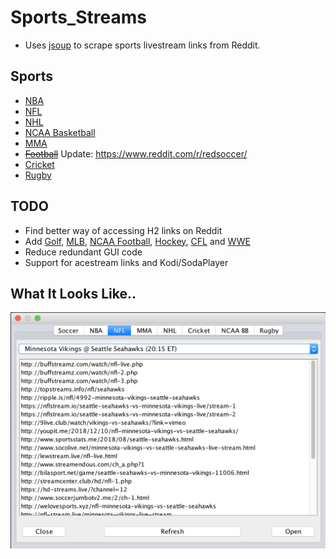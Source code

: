 # Sports_Streams

* Uses [jsoup](https://jsoup.org/) to scrape sports livestream links from Reddit.

## Sports

* [NBA](https://www.reddit.com/r/nbastreams/)
* [NFL](https://www.reddit.com/r/nflstreams/)
* [NHL](https://www.reddit.com/r/NHLStreams/)
* [NCAA Basketball](https://www.reddit.com/r/ncaaBBallStreams/)
* [MMA](https://www.reddit.com/r/MMAStreams/)
* ~~[Football](https://www.reddit.com/r/soccerstreams/)~~ Update: https://www.reddit.com/r/redsoccer/
* [Cricket](https://www.reddit.com/r/cricketstreams/)
* [Rugby](https://www.reddit.com/r/rugbystreams/)

## TODO

* Find better way of accessing H2 links on Reddit
* Add [Golf](https://www.reddit.com/r/PuttStreams/), [MLB](https://www.reddit.com/r/MLBStreams/), [NCAA Football](https://www.reddit.com/r/CFBStreams/), [Hockey](https://www.reddit.com/r/HockeyStreams), [CFL](https://www.reddit.com/r/CFLStreams) and [WWE](https://www.reddit.com/r/WWEstreams)
* Reduce redundant GUI code
* Support for acestream links and Kodi/SodaPlayer

## What It Looks Like..
![What it looks like...](https://github.com/ahudson20/Sports_Streams/blob/master/ddd.png)

